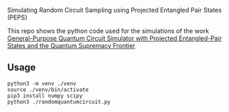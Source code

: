 Simulating Random Circuit Sampling using Projected Entangled Pair States (PEPS)

This repo shows the python code used for the simulations of the work [General-Purpose Quantum Circuit Simulator with Projected Entangled-Pair States and the Quantum Supremacy Frontier](https://journals.aps.org/prl/abstract/10.1103/PhysRevLett.123.190501)

## Usage

```
python3 -m venv ./venv
source ./venv/bin/activate
pip3 install numpy scipy
python3 ./randomquantumcircuit.py
```

